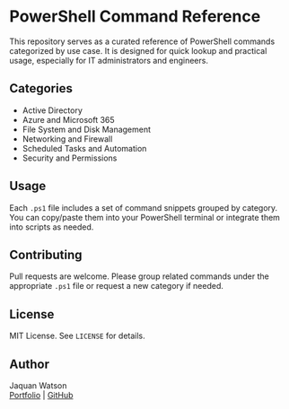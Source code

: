 # PowerShell Command Reference

This repository serves as a curated reference of PowerShell commands categorized by use case. It is designed for quick lookup and practical usage, especially for IT administrators and engineers.

## Categories
- Active Directory
- Azure and Microsoft 365
- File System and Disk Management
- Networking and Firewall
- Scheduled Tasks and Automation
- Security and Permissions

## Usage
Each `.ps1` file includes a set of command snippets grouped by category. You can copy/paste them into your PowerShell terminal or integrate them into scripts as needed.

## Contributing
Pull requests are welcome. Please group related commands under the appropriate `.ps1` file or request a new category if needed.

## License
MIT License. See `LICENSE` for details.

## Author
Jaquan Watson  
[Portfolio](https://jaquanwatson.github.io) | [GitHub](https://github.com/jaquanwatson)
